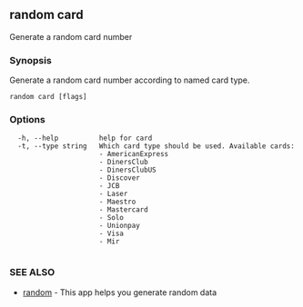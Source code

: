 ## random card

Generate a random card number

### Synopsis

Generate a random card number according to named card type.

```
random card [flags]
```

### Options

```
  -h, --help          help for card
  -t, --type string   Which card type should be used. Available cards:
                      - AmericanExpress
                      - DinersClub
                      - DinersClubUS
                      - Discover
                      - JCB
                      - Laser
                      - Maestro
                      - Mastercard
                      - Solo
                      - Unionpay
                      - Visa
                      - Mir
                      
```

### SEE ALSO

* [random](random.md)	 - This app helps you generate random data

